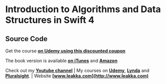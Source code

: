 # Introduction to Algorithms and Data Structures in Swift 4
## Source Code

Get the course **[on Udemy using this discounted coupon](https://www.udemy.com/introduction-to-algorithms-in-swift/?couponCode=BESTPRICE)**

The book version is available **[on iTunes](http://itunes.apple.com/us/book/id1345964250)** and **[Amazon](https://www.amazon.com/Introduction-Algorithms-Data-Structures-Swift-ebook/dp/B077D8MQ31)**

Check out my **[Youtube channel](https://www.youtube.com/c/swiftprogrammingtutorials)** | My courses on **[Udemy](https://www.udemy.com/user/karolynyisztor/)**, **[Lynda](https://www.lynda.com/Karoly-Nyisztor/9655357-1.html)** and **[Pluralsight](https://www.pluralsight.com/profile/author/karoly-nyisztor)**. | Website **[www.leakka.com](http://www.leakka.com)**
